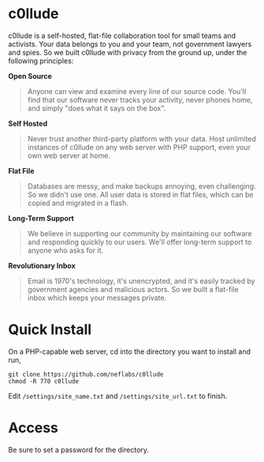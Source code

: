 c0llude
=======

c0llude is a self-hosted, flat-file collaboration tool for small teams and activists. Your data belongs to you and your team, not government lawyers and spies. So we built c0llude with privacy from the ground up, under the following principles:

**Open Source**  
> Anyone can view and examine every line of our source code. You'll find that our software never tracks your activity, never phones home, and simply "does what it says on the box".

**Self Hosted**  
> Never trust another third-party platform with your data. Host unlimited instances of c0llude on any web server with PHP support, even your own web server at home.

**Flat File**  
> Databases are messy, and make backups annoying, even challenging. So we didn't use one. All user data is stored in flat files, which can be copied and migrated in a flash.

**Long-Term Support**  
> We believe in supporting our community by maintaining our software and responding quickly to our users. We'll offer long-term support to anyone who asks for it.

**Revolutionary Inbox**  
> Email is 1970's technology, it's unencrypted, and it's easily tracked by government agencies and malicious actors. So we built a flat-file inbox which keeps your messages private.

# Quick Install

On a PHP-capable web server, cd into the directory you want to install and run,
```
git clone https://github.com/neflabs/c0llude
chmod -R 770 c0llude
```

Edit `/settings/site_name.txt` and `/settings/site_url.txt` to finish.

# Access

Be sure to set a password for the directory.
